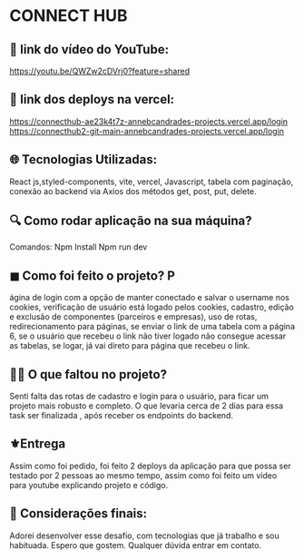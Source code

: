 #  CONNECT HUB 

## 🎥 link do vídeo do YouTube:
https://youtu.be/QWZw2cDVrj0?feature=shared

## 🚀 link dos deploys na vercel: 
https://connecthub-ae23k4t7z-annebcandrades-projects.vercel.app/login
https://connecthub2-git-main-annebcandrades-projects.vercel.app/login

## 🌐 Tecnologias Utilizadas:
React js,styled-components, vite, vercel, Javascript, tabela com paginação, conexão ao backend via Axios dos métodos get, post, put, delete. 

## 🔍 Como rodar aplicação na sua máquina? 
Comandos: Npm Install Npm run dev 

## ◼︎ Como foi feito o projeto? P
ágina de login com a opção de manter conectado e salvar o username nos cookies, verificação de usuário está logado pelos cookies, cadastro, edição e exclusão de componentes (parceiros e empresas), uso de rotas, redirecionamento para páginas, se enviar o link de uma tabela com a página 6, se o usuário que recebeu o link não tiver logado não consegue acessar as tabelas, se logar, já vai direto para página que recebeu o link. 

## ✍🏻 O que faltou no projeto? 
Senti falta das rotas de cadastro e login para o usuário, para ficar um projeto mais robusto e completo. O que levaria cerca de 2 dias para essa task ser finalizada , após receber os endpoints do backend. 

## ⚜️Entrega
Assim como foi pedido, foi feito 2 deploys da aplicação para que possa ser testado por 2 pessoas ao mesmo tempo, assim como foi feito um vídeo para youtube explicando projeto e código. 


## 💎 Considerações finais: 
Adorei desenvolver esse desafio, com tecnologias que já trabalho e sou habituada. Espero que gostem. Qualquer dúvida entrar em contato. 
